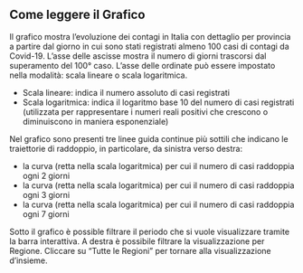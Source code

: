 ## Come leggere il Grafico
Il grafico mostra l’evoluzione dei contagi in Italia con dettaglio per provincia a partire dal giorno in cui sono stati registrati almeno 100 casi di contagi da Covid-19. L’asse delle ascisse mostra il numero di giorni trascorsi dal superamento del 100° caso. L’asse delle ordinate può essere impostato nella modalità: scala lineare o scala logaritmica.

* Scala lineare: indica il numero assoluto di casi registrati
* Scala logaritmica: indica il logaritmo base 10 del numero di casi registrati (utilizzata per rappresentare i numeri reali positivi che crescono o diminuiscono in maniera esponenziale)

Nel grafico sono presenti tre linee guida continue più sottili che indicano le traiettorie di raddoppio, in particolare, da sinistra verso destra:

* la curva (retta nella scala logaritmica) per cui il numero di casi raddoppia ogni 2 giorni
* la curva (retta nella scala logaritmica) per cui il numero di casi raddoppia ogni 3 giorni
* la curva (retta nella scala logaritmica) per cui il numero di casi raddoppia ogni 7 giorni

Sotto il grafico è possible filtrare il periodo che si vuole visualizzare tramite la barra interattiva. A destra è possibile filtrare la visualizzazione per Regione. Cliccare su “Tutte le Regioni” per tornare alla visualizzazione d’insieme.